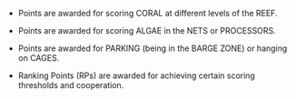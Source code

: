 - Points are awarded for scoring CORAL at different levels of the REEF.
    
- Points are awarded for scoring ALGAE in the NETS or PROCESSORS.
    
- Points are awarded for PARKING (being in the BARGE ZONE) or hanging on CAGES.
    
- Ranking Points (RPs) are awarded for achieving certain scoring thresholds and cooperation.
    